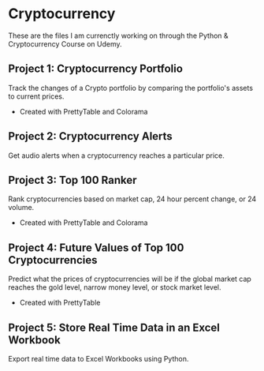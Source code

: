 # Cryptocurrency

These are the files I am currenctly working on through the Python & Cryptocurrency Course on Udemy. 

## Project 1: Cryptocurrency Portfolio
Track the changes of a Crypto portfolio by comparing the portfolio's assets to current prices. 
- Created with PrettyTable and Colorama

## Project 2: Cryptocurrency Alerts
Get audio alerts when a cryptocurrency reaches a particular price. 

## Project 3: Top 100 Ranker
Rank cryptocurrencies based on market cap, 24 hour percent change, or 24 volume. 
- Created with PrettyTable and Colorama

## Project 4: Future Values of Top 100 Cryptocurrencies
Predict what the prices of cryptocurrencies will be if the global market cap reaches the gold level, narrow money level, or stock market level. 
- Created with PrettyTable

## Project 5: Store Real Time Data in an Excel Workbook
Export real time data to Excel Workbooks using Python. 
